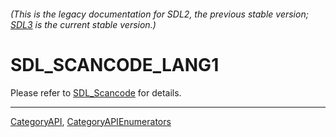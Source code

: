 ###### (This is the legacy documentation for SDL2, the previous stable version; [SDL3](https://wiki.libsdl.org/SDL3/) is the current stable version.)
# SDL_SCANCODE_LANG1

Please refer to [SDL_Scancode](SDL_Scancode) for details.

----
[CategoryAPI](CategoryAPI), [CategoryAPIEnumerators](CategoryAPIEnumerators)

